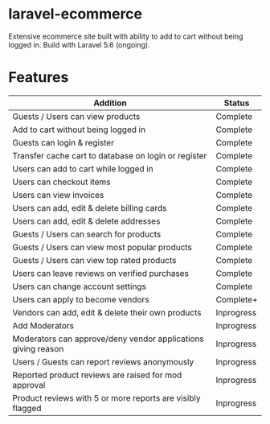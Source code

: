 # laravel-ecommerce
Extensive ecommerce site built with ability to add to cart without being logged in. Build with Laravel 5.6 (ongoing).

# Features
<table>
  <thead>
    <tr>
      <th>Addition</th>
      <th>Status</th>
    </tr>
  </thead>
  <tbody>
    <tr>
      <td>Guests / Users can view products</td>
      <td>Complete</td>
    </tr>
    <tr>
      <td>Add to cart without being logged in</td>
      <td>Complete</td>
    </tr>
    <tr>
      <td>Guests can login & register</td>
      <td>Complete</td>
    </tr>
    <tr>
      <td>Transfer cache cart to database on login or register</td>
      <td>Complete</td>
    </tr>
    <tr>
      <td>Users can add to cart while logged in</td>
      <td>Complete</td>
    </tr>
    <tr>
      <td>Users can checkout items</td>
      <td>Complete</td>
    </tr>
    <tr>
      <td>Users can view invoices</td>
      <td>Complete</td>
    </tr>
    <tr>
      <td>Users can add, edit & delete billing cards</td>
      <td>Complete</td>
    </tr>
    <tr>
      <td>Users can add, edit & delete addresses</td>
      <td>Complete</td>
    </tr>
    <tr>
      <td>Guests / Users can search for products</td>
      <td>Complete</td>
    </tr>
    <tr>
      <td>Guests / Users can view most popular products</td>
      <td>Complete</td>
    </tr>
    <tr>      
      <td>Guests / Users can view top rated products</td>
      <td>Complete</td>
    </tr>
    <tr>  
      <td>Users can leave reviews on verified purchases</td>
      <td>Complete</td>
    </tr>
    <tr>
      <td>Users can change account settings</td>
      <td>Complete</td>
    </tr>
    <tr>
      <td>Users can apply to become vendors</td>
      <td>Complete+</td>
    </tr>
    <tr>
      <td>Vendors can add, edit & delete their own products</td>
      <td>Inprogress</td>
    </tr>
    <tr>
      <td>Add Moderators</td>
      <td>Inprogress</td>
    </tr>
    <tr>
      <td>Moderators can approve/deny vendor applications giving reason</td>
      <td>Inprogress</td>
    </tr>
    <tr>
      <td>Users / Guests can report reviews anonymously</td>
      <td>Inprogress</td>
    </tr>
    <tr>
      <td>Reported product reviews are raised for mod approval</td>
      <td>Inprogress</td>
    </tr>
    <tr>
      <td>Product reviews with 5 or more reports are visibly flagged</td>
      <td>Inprogress</td>
    </tr>
  </tbody>
</table>
